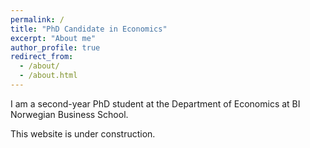 ```yaml
---
permalink: /
title: "PhD Candidate in Economics"
excerpt: "About me"
author_profile: true
redirect_from: 
  - /about/
  - /about.html
---
```


I am a second-year PhD student at the Department of Economics at BI Norwegian Business School. 

This website is under construction.